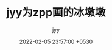 ---
layout: post
title:  "jyy为zpp画的冰墩墩"
description: 画这个图的时候还不会用液化工具，不然奥运五环可以画得更圆一点😄
date:   2022-02-05 23:57:00 +0530
categories: draw
img: draw-bdd-jyy.png
categories: [one, two]
color: 1976D2
author: jyy
---